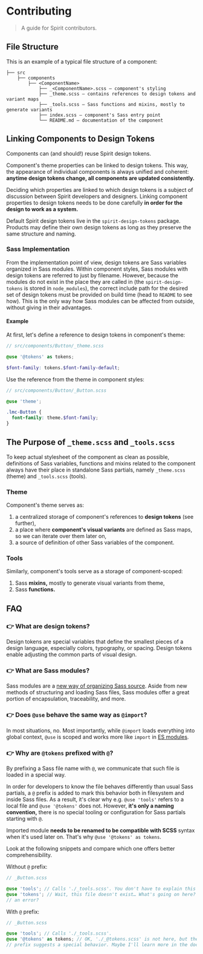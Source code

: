 # Contributing

> A guide for Spirit contributors.

## File Structure

This is an example of a typical file structure of a component:

```
├── src
    ├── components
        ├── <ComponentName>
            ├── _<ComponentName>.scss — component's styling
            ├── _theme.scss — contains references to design tokens and variant maps
            ├── _tools.scss — Sass functions and mixins, mostly to generate variants
            ├── index.scss — component's Sass entry point
            └── README.md — documentation of the component
```

## Linking Components to Design Tokens

Components can (and should!) reuse Spirit design tokens.

Component's theme properties can be linked to design tokens. This way, the
appearance of individual components is always unified and coherent: **anytime
design tokens change, all components are updated consistently.**

Deciding which properties are linked to which design tokens is a subject of
discussion between Spirit developers and designers. Linking component
properties to design tokens needs to be done carefully **in order for the design
to work as a system.**

Default Spirit design tokens live in the `spirit-design-tokens` package.
Products may define their own design tokens as long as they preserve the same
structure and naming.

### Sass Implementation

From the implementation point of view, design tokens are Sass variables
organized in Sass modules. Within component styles, Sass modules with design
tokens are referred to just by filename. However, because the modules do not
exist in the place they are called in (the `spirit-design-tokens` is stored in
`node_modules`), the correct include path for the desired set of design tokens
must be provided on build time (head to `README` to see how). This is the only
way how Sass modules can be affected from outside, without giving in their
advantages.

#### Example

At first, let's define a reference to design tokens in component's theme:

```scss
// src/components/Button/_theme.scss

@use '@tokens' as tokens;

$font-family: tokens.$font-family-default;
```

Use the reference from the theme in component styles:

```scss
// src/components/Button/_Button.scss

@use 'theme';

.lmc-Button {
  font-family: theme.$font-family;
}
```

## The Purpose of `_theme.scss` and `_tools.scss`

To keep actual stylesheet of the component as clean as possible, definitions of
Sass variables, functions and mixins related to the component always have their
place in standalone Sass partials, namely `_theme.scss` (theme) and
`_tools.scss` (tools).

### Theme

Component's theme serves as:

1. a centralized storage of component's references to **design tokens** (see
   further),
2. a place where **component's visual variants** are defined as Sass maps, so we
   can iterate over them later on,
3. a source of definition of other Sass variables of the component.

### Tools

Similarly, component's tools serve as a storage of component-scoped:

1. Sass **mixins,** mostly to generate visual variants from theme,
2. Sass **functions.**

## FAQ

### 👉 What are design tokens?

Design tokens are special variables that define the smallest pieces of a design
language, especially colors, typography, or spacing. Design tokens enable
adjusting the common parts of visual design.

### 👉 What are Sass modules?

Sass modules are a [new way of organizing Sass source][sass modules]. Aside
from new methods of structuring and loading Sass files, Sass modules offer a
great portion of encapsulation, traceability, and more.

### 👉 Does `@use` behave the same way as `@import`?

In most situations, no. Most importantly, while `@import` loads everything into
global context, `@use` is scoped and works more like `import` in [ES modules].

### 👉 Why are `@tokens` prefixed with `@`?

By prefixing a Sass file name with `@`, we communicate that such file is loaded
in a special way.

In order for developers to know the file behaves differently than usual Sass
partials, a `@` prefix is added to mark this behavior both in filesystem and
inside Sass files. As a result, it's clear why e.g. `@use 'tools'` refers to
a local file and `@use '@tokens'` does not. However, **it's only a naming
convention,** there is no special tooling or configuration for Sass partials
starting with `@`.

Imported module **needs to be renamed to be compatible with SCSS** syntax
when it's used later on. That's why `@use '@tokens' as tokens`.

Look at the following snippets and compare which one offers better
comprehensibility.

Without `@` prefix:

```scss
// _Button.scss

@use 'tools'; // Calls './_tools.scss'. You don't have to explain this to me.
@use 'tokens'; // Wait, this file doesn't exist… What's going on here? Is it
// an error?
```

With `@` prefix:

```scss
// _Button.scss

@use 'tools'; // Calls './_tools.scss'.
@use '@tokens' as tokens; // OK, './_@tokens.scss' is not here, but the at-sign
// prefix suggests a special behavior. Maybe I'll learn more in the docs?
```

[sass modules]: https://sass-lang.com/blog/the-module-system-is-launched
[es modules]: https://developer.mozilla.org/en-US/docs/Web/JavaScript/Guide/Modules
